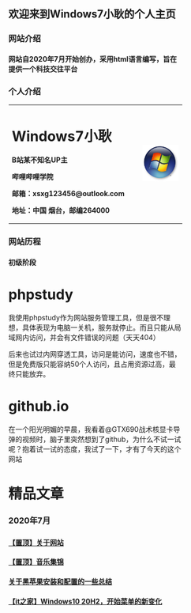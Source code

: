 <html>
<head>
</head>
<body>
      <div style="width:70%;margin:0 auto">

## 欢迎来到Windows7小耿的个人主页

### 网站介绍

#### 网站自2020年7月开始创办，采用html语言编写，旨在提供一个科技交往平台

### 个人介绍
<table border="0">
  <tr>
    <td width="75%">
      <h1>Windows7小耿</h1>
      <p><b>B站某不知名UP主</b></p>
      <p><b>哔哩哔哩学院</b></p>
      <p><b>邮箱：xsxg123456@outlook.com</b></p>
      <p><b>地址：中国 烟台，邮编264000</b></p>
    </td>
    <td width="25%">
      <img src="Windows7.jpg" width="100%">    
    </td>
  </tr>
</table>

### 网站历程

#### 初级阶段

<tr>
 <td width="75%">
   <h1>phpstudy</h1>
   <P><a>我使用phpstudy作为网站服务管理工具，但是很不理想，具体表现为电脑一关机，服务就停止。而且只能从局域网内访问，并会有文件错误的问题（天天404）</a></p>
   <p><a>后来也试过内网穿透工具，访问是能访问，速度也不错，但是免费版只能容纳50个人访问，且占用资源过高，最终只能放弃。</a></p>
   <h1>github.io</h1>
   <p><a>在一个阳光明媚的早晨，我看着@GTX690战术核显卡导弹的视频时，脑子里突然想到了github，为什么不试一试呢？抱着试一试的态度，我试了一下，才有了今天的这个网站</a></p>
  </td>
 </tr>
 
<p><h1>精品文章</h1></p>
<p><h3>2020年7月</p><h3>
  <p><h4><a href="0.html">【置顶】关于网站</a></H4></p>
<p><h4><a href="1.html">【置顶】音乐集锦</a></h4></p>
<p><h4><a href="2.html">关于黑苹果安装和配置的一些总结</a></H4></p>
<p><h4><a href="3.html">【it之家】Windows10 20H2，开始菜单的新变化</a></H4></p>

